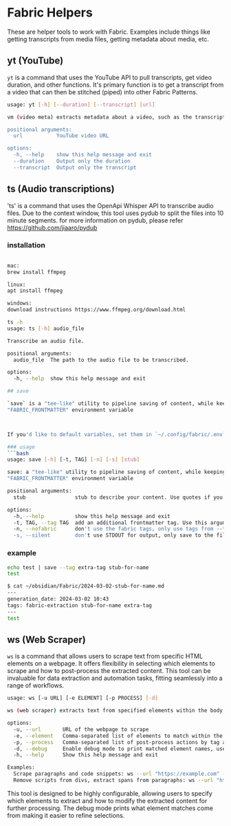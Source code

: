 # Fabric Helpers

These are helper tools to work with Fabric. Examples include things like getting transcripts from media files, getting metadata about media, etc.

## yt (YouTube)

`yt` is a command that uses the YouTube API to pull transcripts, get video duration, and other functions. It's primary function is to get a transcript from a video that can then be stitched (piped) into other Fabric Patterns.

```bash
usage: yt [-h] [--duration] [--transcript] [url]

vm (video meta) extracts metadata about a video, such as the transcript and the video's duration. By Daniel Miessler.

positional arguments:
  url           YouTube video URL

options:
  -h, --help    show this help message and exit
  --duration    Output only the duration
  --transcript  Output only the transcript
```

## ts (Audio transcriptions)

'ts' is a command that uses the OpenApi Whisper API to transcribe audio files. Due to the context window, this tool uses pydub to split the files into 10 minute segments. for more information on pydub, please refer https://github.com/jiaaro/pydub

### installation

```bash

mac:
brew install ffmpeg

linux:
apt install ffmpeg

windows:
download instructions https://www.ffmpeg.org/download.html
```

````bash
ts -h
usage: ts [-h] audio_file

Transcribe an audio file.

positional arguments:
  audio_file  The path to the audio file to be transcribed.

options:
  -h, --help  show this help message and exit

## save

`save` is a "tee-like" utility to pipeline saving of content, while keeping the output stream intact. Can optionally generate "frontmatter" for PKM utilities like Obsidian via the
"FABRIC_FRONTMATTER" environment variable



If you'd like to default variables, set them in `~/.config/fabric/.env`. `FABRIC_OUTPUT_PATH` needs to be set so `save` where to write. `FABRIC_FRONTMATTER_TAGS` is optional, but useful for tracking how tags have entered your PKM, if that's important to you.

### usage
```bash
usage: save [-h] [-t, TAG] [-n] [-s] [stub]

save: a "tee-like" utility to pipeline saving of content, while keeping the output stream intact. Can optionally generate "frontmatter" for PKM utilities like Obsidian via the
"FABRIC_FRONTMATTER" environment variable

positional arguments:
  stub                stub to describe your content. Use quotes if you have spaces. Resulting format is YYYY-MM-DD-stub.md by default

options:
  -h, --help          show this help message and exit
  -t, TAG, --tag TAG  add an additional frontmatter tag. Use this argument multiple timesfor multiple tags
  -n, --nofabric      don't use the fabric tags, only use tags from --tag
  -s, --silent        don't use STDOUT for output, only save to the file
````

### example

```bash
echo test | save --tag extra-tag stub-for-name
test

$ cat ~/obsidian/Fabric/2024-03-02-stub-for-name.md
---
generation_date: 2024-03-02 10:43
tags: fabric-extraction stub-for-name extra-tag
---
test
```

## ws (Web Scraper)

`ws` is a command that allows users to scrape text from specific HTML elements on a webpage. It offers flexibility in selecting which elements to scrape and how to post-process the extracted content. This tool can be invaluable for data extraction and automation tasks, fitting seamlessly into a range of workflows.

```bash
usage: ws [-u URL] [-e ELEMENT] [-p PROCESS] [-d]

ws (web scraper) extracts text from specified elements within the body of a given webpage, with options for post-processing actions, such as decomposing or extracting specific tags. It is based on beautifulsoup. 

options:
  -u, --url       URL of the webpage to scrape
  -e, --element   Comma-separated list of elements to match within the body. Example: "p,code"
  -p, --process   Comma-separated list of post-process actions by tag and action. Example: "p:decompose=script, code:extract=span"
  -d, --debug     Enable debug mode to print matched element names, useful for deciding what elements to match and process
  -h, --help      Show this help message and exit

Examples:
  Scrape paragraphs and code snippets: ws --url "https://example.com" --element "p,code"
  Remove scripts from divs, extract spans from paragraphs: ws --url "https://example.com" --element "div,p" --process "div:decompose=script, p:extract=span"
```

This tool is designed to be highly configurable, allowing users to specify which elements to extract and how to modify the extracted content for further processing. The debug mode prints what element matches come from making it easier to refine selections.